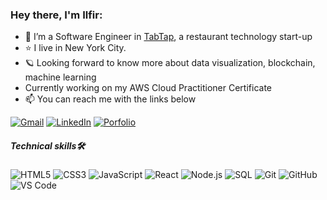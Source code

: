 ### Hey there, I'm Ilfir:


- 🌱 I’m a Software Engineer in [TabTap](https://taptabapp.com/), a restaurant technology start-up
- ⭐ I live in New York City.
- 🪐 Looking forward to know more about data visualization, blockchain, machine learning
- Currently working on my AWS Cloud Practitioner Certificate
- :mailbox: You can reach me with the links below

[![Gmail](https://img.shields.io/badge/-GMAIL-D14836?style=for-the-badge&logo=gmail&logoColor=white)](mailto:ilfiryakupov.dev@gmail.com)
[![LinkedIn](https://img.shields.io/badge/-LINKEDIN-0077B5?style=for-the-badge&logo=linkedin&logoColor=white)](https://www.linkedin.com/in/ilfiryakupov)
[![Porfolio](https://img.shields.io/badge/-PORTFOLIO-000000?style=for-the-badge&logo=react&logoColor=white)](https://iyakupov-dev.com/)

##### Technical skills🛠 

![HTML5](https://img.shields.io/badge/-HTML5-000000?style=flat&logo=html5)
![CSS3](https://img.shields.io/badge/-CSS3-%231572B6?style=flat-square&logo=css3)
![JavaScript](https://img.shields.io/badge/-JavaScript-000000?style=flat&logo=javascript)
![React](https://img.shields.io/badge/-React-61DAFB?style=flat-square&logo=react&logoColor=ffffff)
![Node.js](https://img.shields.io/badge/-Node.js-222222?style=flat&logo=node.js&logoColor=339933)
![SQL](https://img.shields.io/badge/-SQL-000000?style=flat&logo=postgresql)
![Git](https://img.shields.io/badge/-Git-%23F05032?style=flat-square&logo=git&logoColor=%23ffffff)
![GitHub](https://img.shields.io/badge/-GitHub-181717?style=flat-square&logo=github)
![VS Code](http://img.shields.io/badge/-VS%20Code-007ACC?style=flat-square&logo=visual-studio-code&logoColor=ffffff)


